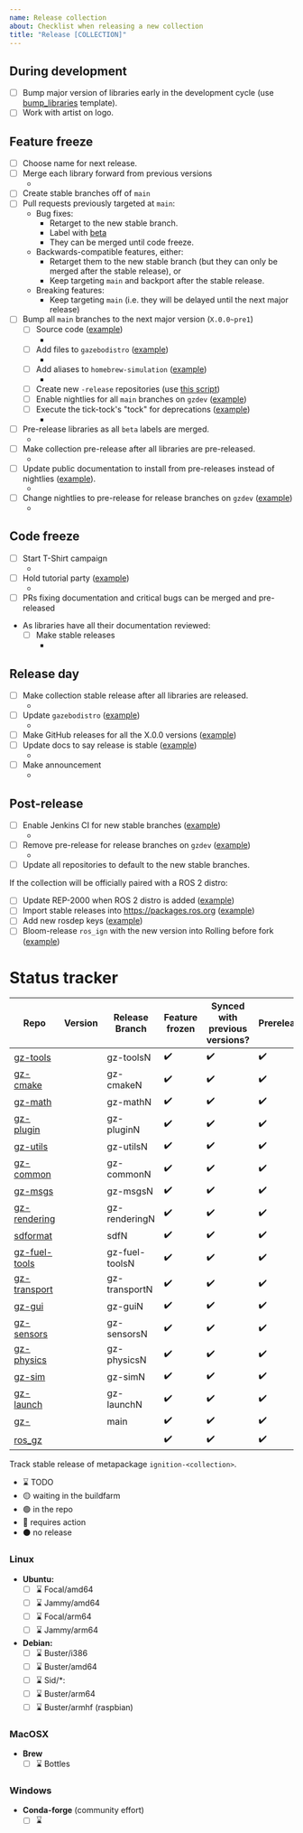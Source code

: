 ```yaml
---
name: Release collection
about: Checklist when releasing a new collection
title: "Release [COLLECTION]"
---
```


<!--

Use this template to keep track of everything that needs to be done to
release a new collection.

When opening PRs, add a link back to this issue for easier tracking.

-->

## During development

- [ ] Bump major version of libraries early in the development cycle (use [bump_libraries](bump_libraries.md) template).
- [ ] Work with artist on logo.

## Feature freeze

- [ ] Choose name for next release.
- [ ] Merge each library forward from previous versions
    * <!-- LINK PRS HERE -->
- [ ] Create stable branches off of `main`
- [ ] Pull requests previously targeted at `main`:
    - Bug fixes:
       - Retarget to the new stable branch.
       - Label with [beta](https://github.com/search?q=org%3Agazebosim+label%3Abeta&state=open)
       - They can be merged until code freeze.
    - Backwards-compatible features, either:
       - Retarget them to the new stable branch (but they can only be merged after the stable release), or
       - Keep targeting `main` and backport after the stable release.
    - Breaking features:
       - Keep targeting `main` (i.e. they will be delayed until the next major release)
- [ ] Bump all `main` branches to the next major version (`X.0.0~pre1`)
    - [ ] Source code ([example](https://github.com/gazebosim/gz-common/pull/193))
        * <!-- LINK PRs HERE -->
    - [ ] Add files to `gazebodistro` ([example](https://github.com/gazebo-tooling/gazebodistro/pull/12))
        * <!-- LINK PR HERE -->
    - [ ] Add aliases to `homebrew-simulation` ([example](https://github.com/osrf/homebrew-simulation/commit/1f8602af6f52e06e0542eebfbdbe97f5f6cf950c))
        * <!-- LINK PR HERE -->
    - [ ] Create new `-release` repositories (use [this script](https://github.com/gazebo-tooling/release-tools/blob/master/release-repo-scripts/new_ignition_release_repos.bash))
    - [ ] Enable nightlies for all `main` branches on `gzdev` ([example](https://github.com/gazebo-tooling/gzdev/pull/50))
    - [ ] Execute the tick-tock's "tock" for deprecations ([example](https://github.com/gazebosim/gz-sim/pull/875))
        * <!-- LINK PRs HERE -->
- [ ] Pre-release libraries as all `beta` labels are merged.
    * <!-- LINK PRS HERE -->
- [ ] Make collection pre-release after all libraries are pre-released.
    * <!-- LINK PR HERE -->
- [ ] Update public documentation to install from pre-releases instead of nightlies ([example](https://github.com/gazebosim/docs/pull/196/files#diff-ebeee4adce7cb444f663b59020fb9f43f6f9adf36f63657b8afdeeea7a8530d1)).
    * <!-- LINK PR HERE -->
- [ ] Change nightlies to pre-release for release branches on `gzdev` ([example](https://github.com/gazebo-tooling/gzdev/pull/35))
    * <!-- LINK PR HERE -->

## Code freeze

- [ ] Start T-Shirt campaign
    * <!-- LINK POST HERE -->
- [ ] Hold tutorial party ([example](https://community.gazebosim.org/t/ignition-edifice-tutorial-party-support-open-source-and-get-t-shirts/866))
    * <!-- LINK POST HERE -->
- [ ] PRs fixing documentation and critical bugs can be merged and pre-released
- As libraries have all their documentation reviewed:
    - [ ] Make stable releases
        * <!-- LINK PRs HERE -->

## Release day

- [ ] Make collection stable release after all libraries are released.
    * <!-- LINK PR HERE -->
- [ ] Update `gazebodistro` ([example](https://github.com/gazebo-tooling/gazebodistro/pull/31))
    * <!-- LINK PR HERE -->
- [ ] Make GitHub releases for all the X.0.0 versions ([example](https://github.com/gazebosim/gz-transport/releases/tag/ignition-transport9_9.0.0))
- [ ] Update docs to say release is stable ([example](https://github.com/gazebosim/docs/pull/171))
    * <!-- LINK PR HERE -->
- [ ] Make announcement
    * <!-- LINK POST HERE -->

## Post-release

- [ ] Enable Jenkins CI for new stable branches ([example](https://github.com/gazebo-tooling/release-tools/pull/299))
    * <!-- LINK PR HERE -->
- [ ] Remove pre-release for release branches on `gzdev` ([example](https://github.com/gazebo-tooling/gzdev/pull/36))
    * <!-- LINK PR HERE -->
- [ ] Update all repositories to default to the new stable branches.

If the collection will be officially paired with a ROS 2 distro:

- [ ] Update REP-2000 when ROS 2 distro is added ([example](https://github.com/ros-infrastructure/rep/pull/291))
- [ ] Import stable releases into https://packages.ros.org ([example](https://github.com/ros-infrastructure/reprepro-updater/pull/109))
- [ ] Add new rosdep keys ([example](https://github.com/ros/rosdistro/pull/29176))
- [ ] Bloom-release `ros_ign` with the new version into Rolling before fork ([example](https://github.com/ros/rosdistro/pull/29192))

# Status tracker

Repo | Version | Release Branch | Feature frozen | Synced with previous versions? | Prerelease? | Code Frozen | Stable release? | Open PRs | Pending dep release
-- | -- | -- | -- | -- | -- | -- | -- | -- | --
[gz-tools](https://github.com/gazebosim/gz-tools)           |  | gz-toolsN | ✔️ | ✔️  | ✔️ | ✔️ | ✔️ | [PRs](https://github.com/gazebosim/gz-tools/pulls/?q=is%3Apr+is%3Aopen+label%3A%22beta%22) |
[gz-cmake](https://github.com/gazebosim/gz-cmake)           |  | gz-cmakeN | ✔️ | ✔️  | ✔️ | ✔️ | ✔️ | [PRs](https://github.com/gazebosim/gz-cmake/pulls/?q=is%3Apr+is%3Aopen+label%3A%22beta%22) |
[gz-math](https://github.com/gazebosim/gz-math)             |  | gz-mathN | ✔️ | ✔️  | ✔️ | ✔️ | ✔️ | [PRs](https://github.com/gazebosim/gz-math/pulls/?q=is%3Apr+is%3Aopen+label%3A%22beta%22) |
[gz-plugin](https://github.com/gazebosim/gz-plugin)         |  | gz-pluginN | ✔️ | ✔️  | ✔️ | ✔️ | ✔️ | [PRs](https://github.com/gazebosim/gz-plugin/pulls/?q=is%3Apr+is%3Aopen+label%3A%22beta%22) |
[gz-utils](https://github.com/gazebosim/gz-utils)           |  | gz-utilsN | ✔️ | ✔️  | ✔️ | ✔️ | ✔️ | [PRs](https://github.com/gazebosim/gz-utils/pulls/?q=is%3Apr+is%3Aopen+label%3A%22beta%22) |
[gz-common](https://github.com/gazebosim/gz-common)         |  | gz-commonN | ✔️ | ✔️  | ✔️ | ✔️ | ✔️ | [PRs](https://github.com/gazebosim/gz-common/pulls/?q=is%3Apr+is%3Aopen+label%3A%22beta%22) |
[gz-msgs](https://github.com/gazebosim/gz-msgs)             |  | gz-msgsN | ✔️ | ✔️ | ✔️ | ✔️ | ✔️ | [PRs](https://github.com/gazebosim/gz-msgs/pulls/?q=is%3Apr+is%3Aopen+label%3A%22beta%22) |
[gz-rendering](https://github.com/gazebosim/gz-rendering)   |  | gz-renderingN | ✔️ | ✔️ | ✔️ | ✔️ | ✔️ | [PRs](https://github.com/gazebosim/gz-rendering/pulls/?q=is%3Apr+is%3Aopen+label%3A%22beta%22) |
[sdformat](https://github.com/gazebosim/sdformat)             |  | sdfN | ✔️ | ✔️  | ✔️ | ✔️ | ✔️ | [PRs](https://github.com/gazebosim/sdformat/pulls/?q=is%3Apr+is%3Aopen+label%3A%22beta%22) |
[gz-fuel-tools](https://github.com/gazebosim/gz-fuel-tools) |  | gz-fuel-toolsN | ✔️ | ✔️ | ✔️ | ✔️ | ✔️ | [PRs](https://github.com/gazebosim/gz-fuel-tools/pulls/?q=is%3Apr+is%3Aopen+label%3A%22beta%22) |
[gz-transport](https://github.com/gazebosim/gz-transport)   |  | gz-transportN | ✔️ | ✔️ | ✔️ | ✔️ | ✔️ | [PRs](https://github.com/gazebosim/gz-transport/pulls/?q=is%3Apr+is%3Aopen+label%3A%22beta%22) |
[gz-gui](https://github.com/gazebosim/gz-gui)               |  | gz-guiN | ✔️ | ✔️  | ✔️ | ✔️ | ✔️ | [PRs](https://github.com/gazebosim/gz-gui/pulls/?q=is%3Apr+is%3Aopen+label%3A%22beta%22) |
[gz-sensors](https://github.com/gazebosim/gz-sensors)       |  | gz-sensorsN | ✔️ | ✔️ | ✔️ | ✔️ | ✔️ | [PRs](https://github.com/gazebosim/gz-sensors/pulls/?q=is%3Apr+is%3Aopen+label%3A%22beta%22) |
[gz-physics](https://github.com/gazebosim/gz-physics)       |  | gz-physicsN | ✔️ | ✔️ | ✔️ | ✔️ | ✔️ | [PRs](https://github.com/gazebosim/gz-physics/pulls/?q=is%3Apr+is%3Aopen+label%3A%22beta%22) |
[gz-sim](https://github.com/gazebosim/gz-sim)         |  | gz-simN | ✔️ | ✔️ | ✔️ | ✔️ | ✔️ | [PRs](https://github.com/gazebosim/gz-sim/pulls/?q=is%3Apr+is%3Aopen+label%3A%22beta%22) |
[gz-launch](https://github.com/gazebosim/gz-launch)         |  | gz-launchN | ✔️ | ✔️ | ✔️ | ✔️ | ✔️ | [PRs](https://github.com/gazebosim/gz-launch/pulls/?q=is%3Apr+is%3Aopen+label%3A%22beta%22) |
[gz-<collection>](https://github.com/gazebosim/gz-<cok>)    |  | main | ✔️ | ✔️  | ✔️ | ✔️ | ✔️ | [PRs](https://github.com/gazebosim/gz-<collection>/pulls/?q=is%3Apr+is%3Aopen+label%3A%22beta%22) |
[ros_gz](https://github.com/gazebosim/ros_gz)               |  | <distros> | ✔️ | ✔️ | ✔️ |  |  | [PRs](https://github.com/gazebosim/ros_gz/pulls/?q=is%3Apr+is%3Aopen+label%3A%22beta%22) |

Track stable release of metapackage `ignition-<collection>`.

* :hourglass: TODO
* :yellow_circle: waiting in the buildfarm
* :green_circle: in the repo
* :red_circle: requires action
* :black_circle: no release

### Linux

 * **Ubuntu:**
   - [ ] :hourglass: Focal/amd64
   - [ ] :hourglass: Jammy/amd64
   - [ ] :hourglass: Focal/arm64
   - [ ] :hourglass: Jammy/arm64

 * **Debian:**
   - [ ] :hourglass: Buster/i386
   - [ ] :hourglass: Buster/amd64
   - [ ] :hourglass: Sid/\*:
   - [ ] :hourglass: Buster/arm64
   - [ ] :hourglass: Buster/armhf (raspbian)

### MacOSX

* **Brew**
  - [ ] :hourglass: Bottles

### Windows

* **Conda-forge** (community effort)
  - [ ] :hourglass:
